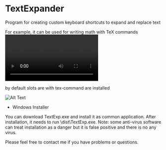 # TextExpander
Program for creating custom keyboard shortcuts to expand and replace text

For example, it can be used for writing math with TeX commands
![Alt Text](https://thumbs.gfycat.com/AccomplishedCloudyHarpyeagle-mobile.mp4)

by default slots are with tex-command are installed

![Alt Text](https://sun9-20.userapi.com/c855528/v855528084/1d80f3/eLqhPjIzoAQ.jpg)


* Windows Installer

You can download TextExp.exe and install it as common application. After installation, it needs to run
\dist\TextExp.exe. Note: some anti-virus software can treat installation as a danger but it is false positive
and there is no any virus.


Please feel free to contact me if you have problems or questions.
